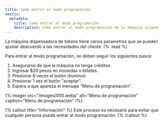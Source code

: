 ```yaml
---
title: Como entrar al modo programación
nextjs:
  metadata:
    title: Como entrar al modo programación
    description: Como entrar al modo programación de la máquina dispensadora de tokens.
---
```


La máquina dispensadora de tokens tiene varios parametros que se pueden ajustar deacuerdo a las necesidades del
cliente. {% .lead %}

Para entrar al modo programación, se deben seguir los siguientes pasos:

1. Asegurarse de que la máquina no tenga créditos.
2. Ingresar $20 pesos en monedas o billetes.
3. Presionar 6 veces el botón disminuir.
4. Presionar 1 vez el botón "aceptar".
5. Espera a que apareza el mensaje "Menu de programación".

{% imager src="/images/005.webp" alt="Menu de programación" caption="Menu de programación" /%}

{% callout title="Información" %}
Este proceso es necesario para evitar que cualquier persona pueda entrar al modo programación.
{% /callout %}
